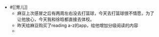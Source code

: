 - #[[育儿]]
    - 麻豆上次感冒之后有两周左右没去打篮球，今天去打篮球很不情愿，为了让他放心，今天我和徐晗都直接去体校。
    - 昨天给麻豆购买了reading a-z的app，给他增加分级阅读的内容
    - 
